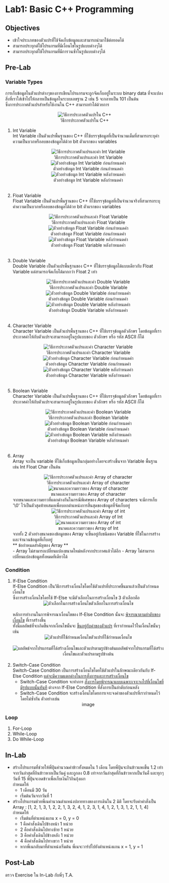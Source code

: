 # Lab1: Basic C++ Programming
## Objectives
- เข้าใจประเภทของตัวแปรที่ใช้จัดเก็บข้อมูลและสามารถนำมาใช้ต่อยอดได้
- สามารถประยุกต์ใช้โปรแกรมที่มีเงื่อนไขในรูปแบบต่างๆได้
- สามารถประยุกต์ใช้โปรแกรมที่มีการวนซ้ำในรูปแบบต่างๆได้
## Pre-Lab
### Variable Types
การเก็บข้อมูลในตัวแปรต่างๆของการเขียนโปรแกรมจะถูกจัดเก็บอยู่ในระบบ binary data ที่จะแปลงสิ่งที่เราใส่เข้าไปให้กลายเป็นข้อมูลในระบบเลขฐาน 2 เช่น 5 จะกลายเป็น 101 เป็นต้น <br>
ซึ่งการประกาศตัวแปรสำหรับใช้งานใน C++ สามารถทำได้ด้วยการ
<center><img title="วิธีการประกาศตัวแปรใน C++" src="../Image/definingVar.png"><br>
วิธีการประกาศตัวแปรใน C++</center>

1. Int Variable <br>
   Int Variable เป็นตัวแปรพื้นฐานของ C++ ที่ใช้บรรจุข้อมูลที่เป็นจำนวนเต็มที่สามารถระบุค่าความเป็นบวกหรือลบของข้อมูลได้ด้วย bit ตัวแรกของ variables<br>
   <center><img title="วิธีการประกาศตัวแปรและค่า Int Variable" src="../Image/definingInt.png"><br>
   วิธีการประกาศตัวแปรและค่า Int Variable</center>
   <center><img title="ตัวอย่างข้อมูล Int Variable ก่อนกำหนดค่า" src="../Image/intVarUndefined.png"><br>
   ตัวอย่างข้อมูล Int Variable ก่อนกำหนดค่า</center>
   <center><img title="ตัวอย่างข้อมูล Int Variable หลังกำหนดค่า" src="../Image/intVarDefined.png"><br>
   ตัวอย่างข้อมูล Int Variable หลังกำหนดค่า</center><br>

2. Float Variable <br>
   Float Variable เป็นตัวแปรพื้นฐานของ C++ ที่ใช้บรรจุข้อมูลที่เป็นจำนวนจริงที่สามารถระบุค่าความเป็นบวกหรือลบของข้อมูลได้ด้วย bit ตัวแรกของ variables<br>
   <center><img title="วิธีการประกาศตัวแปรและค่า Float Variable" src="../Image/definingFloat.png"><br>
   วิธีการประกาศตัวแปรและค่า Float Variable</center>
   <center><img title="ตัวอย่างข้อมูล Float Variable ก่อนกำหนดค่า" src="../Image/floatVarUndefined.png"><br>
   ตัวอย่างข้อมูล Float Variable ก่อนกำหนดค่า</center>
   <center><img title="ตัวอย่างข้อมูล Float Variable หลังกำหนดค่า" src="../Image/floatVarDefined.png"><br>
   ตัวอย่างข้อมูล Float Variable หลังกำหนดค่า</center><br>

3. Double Variable <br>
   Double Variable เป็นตัวแปรพื้นฐานของ C++ ที่ใช้บรรจุข้อมูลได้แบบเดียวกับ Float Variable แต่สามารถจัดเก็บได้มากกว่า Float 2 เท่า<br>
   <center><img title="วิธีการประกาศตัวแปรและค่า Double Variable" src="../Image/definingDouble.png"><br>
   วิธีการประกาศตัวแปรและค่า Double Variable</center>
   <center><img title="ตัวอย่างข้อมูล Double Variable ก่อนกำหนดค่า" src="../Image/doubleVarUndefined.png"><br>
   ตัวอย่างข้อมูล Double Variable ก่อนกำหนดค่า</center>
   <center><img title="ตัวอย่างข้อมูล Double Variable หลังกำหนดค่า" src="../Image/doubleVarDefined.png"><br>
   ตัวอย่างข้อมูล Double Variable หลังกำหนดค่า</center><br>

4. Character Variable <br>
   Character Variable เป็นตัวแปรพื้นฐานของ C++ ที่ใช้บรรจุข้อมูลตัวอักษร โดยข้อมูลที่เราประกาศค่าให้กับตัวแปรจะสามารถอยู่ในรูปแบบของ ตัวอักษร หรือ รหัส ASCII ก็ได้<br>
   <center><img title="วิธีการประกาศตัวแปรและค่า Character Variable" src="../Image/definingChar.png"><br>
   วิธีการประกาศตัวแปรและค่า Character Variable</center>
   <center><img title="ตัวอย่างข้อมูล Character Variable ก่อนกำหนดค่า" src="../Image/charVarUndefined.png"><br>
   ตัวอย่างข้อมูล Character Variable ก่อนกำหนดค่า</center>
   <center><img title="ตัวอย่างข้อมูล Character Variable หลังกำหนดค่า" src="../Image/charVarDefined.png"><br>
   ตัวอย่างข้อมูล Character Variable หลังกำหนดค่า</center><br>

5. Boolean Variable <br>
   Character Variable เป็นตัวแปรพื้นฐานของ C++ ที่ใช้บรรจุข้อมูลตัวอักษร โดยข้อมูลที่เราประกาศค่าให้กับตัวแปรจะสามารถอยู่ในรูปแบบของ ตัวอักษร หรือ รหัส ASCII ก็ได้<br>
   <center><img title="วิธีการประกาศตัวแปรและค่า Boolean Variable" src="../Image/definingBool.png"><br>
   วิธีการประกาศตัวแปรและค่า Boolean Variable</center>
   <center><img title="ตัวอย่างข้อมูล Boolean Variable ก่อนกำหนดค่า" src="../Image/boolVarUndefined.png"><br>
   ตัวอย่างข้อมูล Boolean Variable ก่อนกำหนดค่า</center>
   <center><img title="ตัวอย่างข้อมูล Boolean Variable หลังกำหนดค่า" src="../Image/boolVarDefined.png"><br>
   ตัวอย่างข้อมูล Boolean Variable หลังกำหนดค่า</center><br>

6. Array <br>
   Array จะเป็น variable ที่ใช้เก็บข้อมูลเป็นกลุ่มอย่างโดยจะสร้างขึ้นจาก Variable พื้นฐาน เช่น Int Float Char เป็นต้น<br>
   <center><img title="วิธีการประกาศตัวแปรและค่า Array of character" src="../Image/charArrDefining.png"></center>
   <center>วิธีการประกาศตัวแปรและค่า Array of character</center>
   <center><img title="ขนาดและความยาวของ Array of character" src="../Image/charArrData.png"></center>
   <center>ขนาดและความยาวของ Array of character</center>
   จากขนาดและความยาวที่แตกต่างกันในกรณีพิเศษของ Array of characters จะมีการเก็บ '\0' ไว้เป็นตัวสุดท้ายเสมอเพื่อบอกตำแหน่งการสิ้นสุดของข้อมูลที่จัดเก็บอยู่<br>
   <center><img title="วิธีการประกาศตัวแปรและค่า Array of int" src="../Image/intArrDefining.png"></center>
   <center>วิธีการประกาศตัวแปรและค่า Array of Int</center>
   <center><img title="ขนาดและความยาวของ Array of int" src="../Image/intArrData.png"></center>
   <center>ขนาดและความยาวของ Array of Int</center>
   จากทั้ง 2 ตัวอย่างขนาดของข้อมูลของ Array จะขึ้นอยู่กับชนิดของ Variable ที่ใช่ในการสร้างและจำนวนข้อมูลที่เก็บอยู่<br>
   ** ข้อกำหนดสำคัญของ Array **<br>
   - Array ไม่สามารถเปลี่ยนแปลงขนาดใหม่หลังจากประกาศแล้วได้อีก
   - Array ไม่สามารถเปลี่ยนแปลงข้อมูลทั้งหมดทีเดียวได้

### Condition
 1. If-Else Condition <br>
    If-Else Condition เป็นวิธีการสร้างเงื่อนไขโดยใช้ตัวแปรที่ประกาศขึ้นมาแล้วเป็นตัวกำหนดเงื่อนไข <br>
    ซึ่งการสร้างเงื่อนไขโดยใช้ If-Else จะมีตัวเลือกในการสร้างเงื่อนไข 3 ตัวเลือกคือ<br>
    <center><img title="ตัวเลือกในการสร้างเงื่อนไข" src="../Image/typeofIfelse.png">ตัวเลือกในการสร้างเงื่อนไข<br></center><br>
    หลักการทำงานในการพิจารณาเงื่อนไขของ If-Else Condition นั้นจะ <u>พิจารณาตามลำดับของเงื่อนไข</u> ที่เราสร้างขึ้น<br>
    ทั้งนี้ผลลัพธ์ที่จะเกิดขึ้นจากเงื่อนไขนั้นจะ <u>ขึ้นอยู่กับค่าของตัวแปร</u> ที่เรากำหนดไว้ในเงื่อนไขนั้นๆ เช่น
    <center><img title="ตัวแปรที่ใช้กำหนดเงื่อนไข" src="../Image/conditionVar.png">ตัวแปรที่ใช้กำหนดเงื่อนไข<br></center><br>
    <center><img title="ผลลัพธ์จากโปรแกรมที่ได้สร้างเงื่อนไขและตัวแปรตามรูปข้างต้น" src="../Image/conditionResult.png">ผลลัพธ์จากโปรแกรมที่ได้สร้างเงื่อนไขและตัวแปรตามรูปข้างต้น<br></center><br>
 2. Switch-Case Condition<br>
    Switch-Case Condition เป็นการสร้างเงื่อนไขโดยใช้ตัวแปรในลักษณะเดียวกันกับ If-Else Condition <u>แต่จะมีความแตกต่างในการสั่งการและการสร้างเงื่อนไข</u><br>
    - Switch-Case Condition จะทำการ <u>สั่งการโดยพิจารณาแบบเฉพาะเจาะจงไปที่เงื่อนไขที่มีรูปแบบนั้นทันที</u> ต่างจาก If-Else Condition ที่สั่งการเป็นลำดับก่อนหลัง
    - Switch-Case Condition จะสร้างเงื่อนไขโดยการเจาะจงค่าของตัวแปรที่เรากำหนดไว้โดยไม่ซ้ำกัน ตัวอย่างเช่น
    <center>image</center>

    
### Loop
1. For-Loop <br>
2. While-Loop <br>
2. Do While-Loop <br>

## In-Lab
- สร้างโปรแกรมที่ช่วยให้พี่ปุ้นคำนวณค่าข้าวทั้งหมดใน 1 เดือน โดยพี่ปุ้นจะกินข้าวแพงขึ้น 1.2 เท่าจากวันล่าสุดที่กินข้าวหากเป็นวันคู่ และถูกลง 0.8 เท่าจากวันล่าสุดที่กินข้าวหากเป็นวันคี่่ และทุกๆวันที่ 15 พี่ปุ้นจะอดข้าวเพื่อเก็บเงินไว้กินกุ้งเผา<br>
กำหนดให้ 
   - 1 เดือนมี 30 วัน 
   - เริ่มต้นวันจากวันที่ 1
- สร้างโปรแกรมช่วยพี่เนคำนวณตำแหน่งปลายทางของการเดินใน 2 มิติ โดยจะรับค่าคำสั่งเป็น Array : [1, 2, 1, 3, 1, 2, 2, 1, 3, 2, 4, 1, 2, 3, 1, 4, 1, 2, 1, 3, 1, 2, 1, 1, 4]<br>
กำหนดให้
   - เริ่มต้นที่ตำแหน่งแกน x = 0, y = 0 
   - 1 คือคำสั่งเดินไปข้างหน้า 1 หน่วย
   - 2 คือคำสั่งเดินไปทางซ้าย 1 หน่วย
   - 3 คือคำสั่งเดินไปข้างหลัง 1 หน่วย
   - 4 คือคำสั่งเดินไปทางขวา 1 หน่วย
   - หากพี่เนกลับมาที่ตำแหน่งเริ่มต้น พี่เนจะวาร์ปไปยังตำแหน่งแกน x = 1, y = 1

## Post-Lab
ตรวจ Exercise ใน In-Lab กับพี่ๆ T.A.
